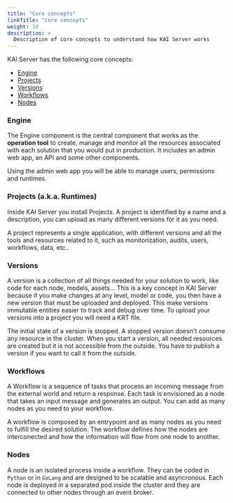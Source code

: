```yaml
---
title: "Core concepts"
linkTitle: "Core concepts"
weight: 10
description: >
  Description of core concepts to understand how KAI Server works
---
```



KAI Server has the following core concepts:

- [Engine](#engine)
- [Projects](#projects-aka-runtimes)
- [Versions](#versions)
- [Workflows](#workflows)
- [Nodes](#nodes)

### Engine

The Engine component is the central component that works as the **operation tool** to create, manage and monitor all the resources associated with each solution that you would put in production. It includes an admin web app, an API and some other components.

Using the admin web app you will be able to manage users, permissions and runtimes.

### Projects (a.k.a. Runtimes)

Inside KAI Server you install Projects. A project is identified by a name and a description, you can upload as many different versions for it as you need.

A project represents a single application, with different versions and all the tools and resources related to it, such as monitorization, audits, users, workflows, data, etc..

### Versions

A version is a collection of all things needed for your solution to work, like code for each node, models, assets... This is a key concept in KAI Server because if you make changes at any level, model or code, you then have a new version that must be uploaded and deployed. This make versions immutable entities easier to track and debug over time. To upload your versions into a project you will need a KRT file.

The initial state of a version is stopped. A stopped version doesn't consume any resource in the cluster. When you start a version, all needed resources are created but it is not accessible from the outside. You have to publish a version if you want to call it from the outside.

### Workflows

A Workflow is a sequence of tasks that process an incoming message from the external world and return a response. Each task is envisioned as a node that takes an input message and generates an output. You can add as many nodes as you need to your workflow.

A workflow is composed by an entrypoint and as many nodes as you need to fulfill the desired solution. The workflow defines how the nodes are interconected and how the information will flow from one node to another.

### Nodes

A node is an isolated process inside a workflow. They can be coded in `Python` or in `GoLang` and are designed to be scalable and asyncronous. Each node is deployed in a separated pod inside the cluster and they are connected to other nodes through an event broker.
